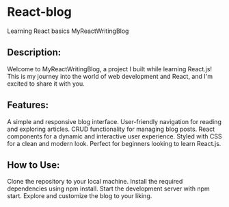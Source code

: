 # React-blog
 Learning React basics
MyReactWritingBlog

## Description:

Welcome to MyReactWritingBlog, a project I built while learning React.js! This is my journey into the world of web development and React, and I'm excited to share it with you.

## Features:

A simple and responsive blog interface.
User-friendly navigation for reading and exploring articles.
CRUD functionality for managing blog posts.
React components for a dynamic and interactive user experience.
Styled with CSS for a clean and modern look.
Perfect for beginners looking to learn React.js.

## How to Use:

Clone the repository to your local machine.
Install the required dependencies using npm install.
Start the development server with npm start.
Explore and customize the blog to your liking.
